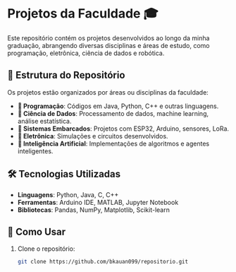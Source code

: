 # Projetos da Faculdade 🎓  

Este repositório contém os projetos desenvolvidos ao longo da minha graduação, abrangendo diversas disciplinas e áreas de estudo, como programação, eletrônica, ciência de dados e robótica.  

## 📌 Estrutura do Repositório  

Os projetos estão organizados por áreas ou disciplinas da faculdade:  

- **📂 Programação**: Códigos em Java, Python, C++ e outras linguagens.  
- **📂 Ciência de Dados**: Processamento de dados, machine learning, análise estatística.  
- **📂 Sistemas Embarcados**: Projetos com ESP32, Arduino, sensores, LoRa.  
- **📂 Eletrônica**: Simulações e circuitos desenvolvidos.  
- **📂 Inteligência Artificial**: Implementações de algoritmos e agentes inteligentes.  

## 🛠️ Tecnologias Utilizadas  

- **Linguagens**: Python, Java, C, C++  
- **Ferramentas**: Arduino IDE, MATLAB, Jupyter Notebook  
- **Bibliotecas**: Pandas, NumPy, Matplotlib, Scikit-learn  

## 📖 Como Usar  

1. Clone o repositório:  
   ```bash
   git clone https://github.com/bkauan099/repositorio.git
